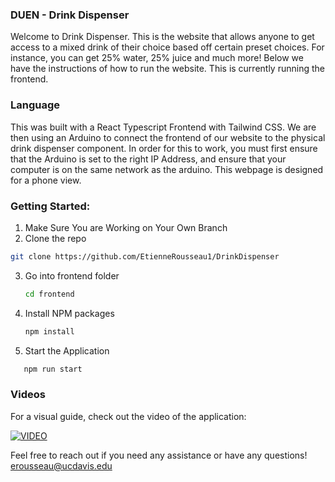 ### DUEN - Drink Dispenser

Welcome to Drink Dispenser. This is the website that allows anyone to get access to a mixed drink of their choice based off certain preset choices. For instance, you can get 25% water, 25% juice and much more! Below we have the instructions of how to run the website. This is currently running the frontend.

### Language

This was built with a React Typescript Frontend with Tailwind CSS. We are then using an Arduino to connect the frontend of our website to the physical drink dispenser component. In order for this to work, you must first ensure that the Arduino is set to the right IP Address, and ensure that your computer is on the same network as the arduino. This webpage is designed for a phone view.

### Getting Started:

1. Make Sure You are Working on Your Own Branch
2.  Clone the repo
   ```sh
   git clone https://github.com/EtienneRousseau1/DrinkDispenser
   ```
3. Go into frontend folder
    ```sh
    cd frontend
   ```
3. Install NPM packages
   ```sh
   npm install
   ```
4. Start the Application
```sh
   npm run start
   ```
### Videos

For a visual guide, check out the video of the application:

[![VIDEO](https://media.giphy.com/media/v1.Y2lkPTc5MGI3NjExMWRqMG00czBwNTMwYWpyYTdkeTB4eTZvNjFpYmw4Nmd3OXRoNjRiOSZlcD12MV9pbnRlcm5hbF9naWZfYnlfaWQmY3Q9Zw/vqLobCc7OhtcGJt00J/giphy.gif)](https://media.giphy.com/media/v1.Y2lkPTc5MGI3NjExMWRqMG00czBwNTMwYWpyYTdkeTB4eTZvNjFpYmw4Nmd3OXRoNjRiOSZlcD12MV9pbnRlcm5hbF9naWZfYnlfaWQmY3Q9Zw/vqLobCc7OhtcGJt00J/giphy.gif)

Feel free to reach out if you need any assistance or have any questions! erousseau@ucdavis.edu
